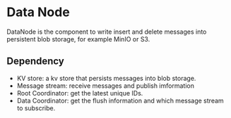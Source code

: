 # Data Node

DataNode is the component to write insert and delete messages into persistent blob storage, for example MinIO or S3.

## Dependency

- KV store: a kv store that persists messages into blob storage.
- Message stream: receive messages and publish imformation
- Root Coordinator: get the latest unique IDs.
- Data Coordinator: get the flush information and which message stream to subscribe.
